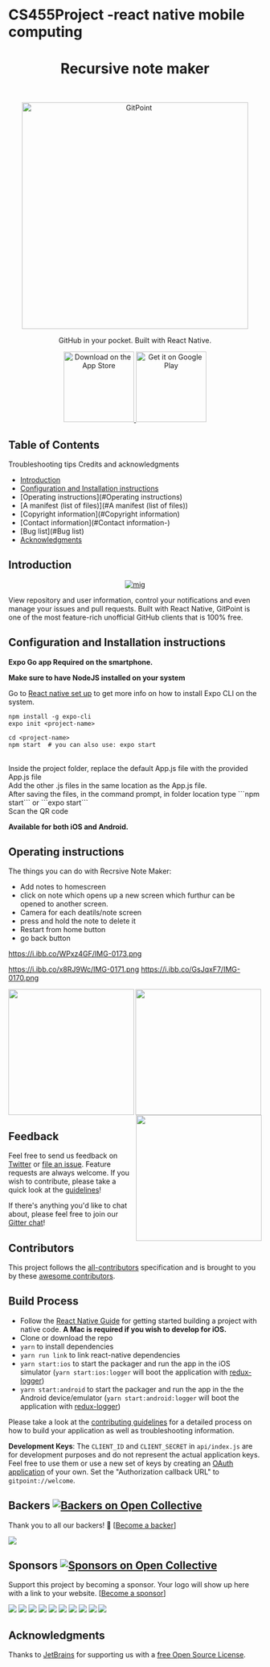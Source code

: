 
# CS455Project -react native mobile computing
<h1 align="center"> Recursive note maker </h1> <br>

<p align="center">
  <a href="https://gitpoint.co/">
    <img alt="GitPoint" title="GitPoint" src="http://i.imgur.com/VShxJHs.png" width="450">
  </a>
</p>

<p align="center">
  GitHub in your pocket. Built with React Native.
</p>

<p align="center">
  <a href="https://itunes.apple.com/us/app/gitpoint/id1251245162?mt=8">
    <img alt="Download on the App Store" title="App Store" src="http://i.imgur.com/0n2zqHD.png" width="140">
  </a>

  <a href="https://play.google.com/store/apps/details?id=com.gitpoint">
    <img alt="Get it on Google Play" title="Google Play" src="http://i.imgur.com/mtGRPuM.png" width="140">
  </a>
</p>

<!-- START doctoc generated TOC please keep comment here to allow auto update -->
<!-- DON'T EDIT THIS SECTION, INSTEAD RE-RUN doctoc TO UPDATE -->
## Table of Contents


 
 
 
 
 
 Troubleshooting tips
 Credits and acknowledgments
 - [Introduction](#Introduction)
- [Configuration and Installation instructions](#Configuration-and-Installation-instructions)
- [Operating instructions](#Operating instructions)
- [A manifest (list of files)](#A manifest (list of files))
- [Copyright information](#Copyright information)
- [Contact information](#Contact information-)
- [Bug list](#Bug list)
- [Acknowledgments](#acknowledgments)

<!-- END doctoc generated TOC please keep comment here to allow auto update -->

## Introduction

<p align="center">
    <a href="https://ibb.co/6sv24tb"><img src="https://i.ibb.co/6sv24tb/mig.jpg" alt="mig" border="0"></a>
</p>

View repository and user information, control your notifications and even manage your issues and pull requests. Built with React Native, GitPoint is one of the most feature-rich unofficial GitHub clients that is 100% free.


## Configuration and Installation instructions

**Expo Go app Required on the smartphone.**<br>

**Make sure to have NodeJS installed on your system** <br>

Go to <a href="https://reactnative.dev/docs/environment-setup">React native set up</a> to get more info on how to install Expo CLI on the system. <br>

```
npm install -g expo-cli
expo init <project-name>

cd <project-name>
npm start  # you can also use: expo start
```
<br>
Inside the project folder, replace the default App.js file with the provided App.js file <br>
Add the other .js files in the same location as the App.js file.<br>
After saving the files, in the command prompt, in folder location type ```npm start``` or ```expo start``` <br>
Scan the QR code

**Available for both iOS and Android.**


## Operating instructions

The things you can do with Recrsive Note Maker:

* Add notes to homescreen
* click on note which opens up a new screen which furthur can be opened to another screen.
* Camera for each deatils/note screen
* press and hold the note to delete it
* Restart from home button
* go back button

https://i.ibb.co/WPxz4GF/IMG-0173.png

https://i.ibb.co/x8RJ9Wc/IMG-0171.png
https://i.ibb.co/GsJqxF7/IMG-0170.png


<p >
  <img src = "https://i.ibb.co/6DNqhDY/IMG-0169.png" align="left" width=250>

  <img src = "https://i.ibb.co/C2C6HpB/IMG-0172.png" align="center" width=250>

  <img src = "https://i.ibb.co/SP105tY/IMG-0168.png" align="right" width=250>
</p>

## Feedback

Feel free to send us feedback on [Twitter](https://twitter.com/gitpointapp) or [file an issue](https://github.com/gitpoint/git-point/issues/new). Feature requests are always welcome. If you wish to contribute, please take a quick look at the [guidelines](./CONTRIBUTING.md)!

If there's anything you'd like to chat about, please feel free to join our [Gitter chat](https://gitter.im/git-point)!

## Contributors

This project follows the [all-contributors](https://github.com/kentcdodds/all-contributors) specification and is brought to you by these [awesome contributors](./CONTRIBUTORS.md).

## Build Process

- Follow the [React Native Guide](https://facebook.github.io/react-native/docs/getting-started.html) for getting started building a project with native code. **A Mac is required if you wish to develop for iOS.**
- Clone or download the repo
- `yarn` to install dependencies
- `yarn run link` to link react-native dependencies
- `yarn start:ios` to start the packager and run the app in the iOS simulator (`yarn start:ios:logger` will boot the application with [redux-logger](<https://github.com/evgenyrodionov/redux-logger>))
- `yarn start:android` to start the packager and run the app in the the Android device/emulator (`yarn start:android:logger` will boot the application with [redux-logger](https://github.com/evgenyrodionov/redux-logger))

Please take a look at the [contributing guidelines](./CONTRIBUTING.md) for a detailed process on how to build your application as well as troubleshooting information.

**Development Keys**: The `CLIENT_ID` and `CLIENT_SECRET` in `api/index.js` are for development purposes and do not represent the actual application keys. Feel free to use them or use a new set of keys by creating an [OAuth application](https://github.com/settings/applications/new) of your own. Set the "Authorization callback URL" to `gitpoint://welcome`.

## Backers [![Backers on Open Collective](https://opencollective.com/git-point/backers/badge.svg)](#backers)

Thank you to all our backers! 🙏 [[Become a backer](https://opencollective.com/git-point#backer)]

<a href="https://opencollective.com/git-point#backers" target="_blank"><img src="https://opencollective.com/git-point/backers.svg?width=890"></a>

## Sponsors [![Sponsors on Open Collective](https://opencollective.com/git-point/sponsors/badge.svg)](#sponsors)

Support this project by becoming a sponsor. Your logo will show up here with a link to your website. [[Become a sponsor](https://opencollective.com/git-point#sponsor)]

<a href="https://opencollective.com/git-point/sponsor/0/website" target="_blank"><img src="https://opencollective.com/git-point/sponsor/0/avatar.svg"></a>
<a href="https://opencollective.com/git-point/sponsor/1/website" target="_blank"><img src="https://opencollective.com/git-point/sponsor/1/avatar.svg"></a>
<a href="https://opencollective.com/git-point/sponsor/2/website" target="_blank"><img src="https://opencollective.com/git-point/sponsor/2/avatar.svg"></a>
<a href="https://opencollective.com/git-point/sponsor/3/website" target="_blank"><img src="https://opencollective.com/git-point/sponsor/3/avatar.svg"></a>
<a href="https://opencollective.com/git-point/sponsor/4/website" target="_blank"><img src="https://opencollective.com/git-point/sponsor/4/avatar.svg"></a>
<a href="https://opencollective.com/git-point/sponsor/5/website" target="_blank"><img src="https://opencollective.com/git-point/sponsor/5/avatar.svg"></a>
<a href="https://opencollective.com/git-point/sponsor/6/website" target="_blank"><img src="https://opencollective.com/git-point/sponsor/6/avatar.svg"></a>
<a href="https://opencollective.com/git-point/sponsor/7/website" target="_blank"><img src="https://opencollective.com/git-point/sponsor/7/avatar.svg"></a>
<a href="https://opencollective.com/git-point/sponsor/8/website" target="_blank"><img src="https://opencollective.com/git-point/sponsor/8/avatar.svg"></a>
<a href="https://opencollective.com/git-point/sponsor/9/website" target="_blank"><img src="https://opencollective.com/git-point/sponsor/9/avatar.svg"></a>

## Acknowledgments

Thanks to [JetBrains](https://www.jetbrains.com) for supporting us with a [free Open Source License](https://www.jetbrains.com/buy/opensource).
